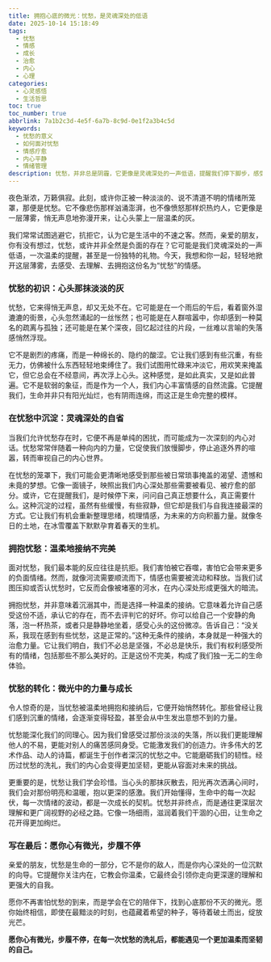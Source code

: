 ```yaml
---
title: 拥抱心底的微光：忧愁，是灵魂深处的低语
date: 2025-10-14 15:18:49
tags:
  - 忧愁
  - 情感
  - 成长
  - 治愈
  - 内心
  - 心理
categories:
  - 心灵感悟
  - 生活哲思
toc: true
toc_number: true
abbrlink: 7a1b2c3d-4e5f-6a7b-8c9d-0e1f2a3b4c5d
keywords:
  - 忧愁的意义
  - 如何面对忧愁
  - 情感疗愈
  - 内心平静
  - 情绪管理
description: 忧愁，并非总是阴霾，它更像是灵魂深处的一声低语，提醒我们停下脚步，感受生命的厚重与细腻。这篇文章将带你走进忧愁的深处，理解它的来龙去脉，学会温柔地拥抱它，并从中汲取成长的力量，最终发现，在那些看似黯淡的时刻里，也藏着一份独特的微光与希望。
---
```


夜色渐浓，万籁俱寂。此刻，或许你正被一种淡淡的、说不清道不明的情绪所笼罩，那便是忧愁。它不像悲伤那样汹涌澎湃，也不像愤怒那样炽热灼人，它更像是一层薄雾，悄无声息地弥漫开来，让心头蒙上一层温柔的灰。

我们常常试图逃避它，抗拒它，认为它是生活中的不速之客。然而，亲爱的朋友，你有没有想过，忧愁，或许并非全然是负面的存在？它可能是我们灵魂深处的一声低语，一次温柔的提醒，甚至是一份独特的礼物。今天，我想和你一起，轻轻地掀开这层薄雾，去感受、去理解、去拥抱这份名为“忧愁”的情感。

### 忧愁的初识：心头那抹淡淡的灰

忧愁，它来得悄无声息，却又无处不在。它可能是在一个雨后的午后，看着窗外湿漉漉的街景，心头忽然涌起的一丝怅然；也可能是在人群喧嚣中，你却感到一种莫名的疏离与孤独；还可能是在某个深夜，回忆起过往的片段，一丝难以言喻的失落感悄然浮现。

它不是剧烈的疼痛，而是一种绵长的、隐约的酸涩。它让我们感到有些沉重，有些无力，仿佛被什么东西轻轻地束缚住了。我们试图用忙碌来冲淡它，用欢笑来掩盖它，但它总会在不经意间，再次浮上心头。这种感觉，是如此真实，又是如此普遍。它不是软弱的象征，而是作为一个人，我们内心丰富情感的自然流露。它提醒我们，生命并非只有阳光灿烂，也有阴雨连绵，而这正是生命完整的模样。

### 在忧愁中沉淀：灵魂深处的自省

当我们允许忧愁存在时，它便不再是单纯的困扰，而可能成为一次深刻的内心对话。忧愁常常伴随着一种向内的力量，它促使我们放慢脚步，停止追逐外界的喧嚣，转而审视自己的内心世界。

在忧愁的笼罩下，我们可能会更清晰地感受到那些被日常琐事掩盖的渴望、遗憾和未竟的梦想。它像一面镜子，映照出我们内心深处那些需要被看见、被疗愈的部分。或许，它在提醒我们，是时候停下来，问问自己真正想要什么，真正需要什么。这种沉淀的过程，虽然有些缓慢，有些寂静，但它却是我们与自我连接最深的方式。它让我们有机会重新整理思绪，梳理情感，为未来的方向积蓄力量。就像冬日的土地，在冰雪覆盖下默默孕育着春天的生机。

### 拥抱忧愁：温柔地接纳不完美

面对忧愁，我们最本能的反应往往是抗拒。我们害怕被它吞噬，害怕它会带来更多的负面情绪。然而，就像河流需要顺流而下，情感也需要被流动和释放。当我们试图压抑或否认忧愁时，它反而会像被堵塞的河水，在内心深处形成更强大的暗流。

拥抱忧愁，并非意味着沉溺其中，而是选择一种温柔的接纳。它意味着允许自己感受这份不适，承认它的存在，而不去评判它的好坏。你可以给自己一个安静的角落，泡一杯热茶，或者只是静静地坐着，感受心头的这份微凉。告诉自己：“没关系，我现在感到有些忧愁，这是正常的。”这种无条件的接纳，本身就是一种强大的治愈力量。它让我们明白，我们不必总是坚强，不必总是快乐，我们有权利感受所有的情绪，包括那些不那么美好的。正是这份不完美，构成了我们独一无二的生命体验。

### 忧愁的转化：微光中的力量与成长

令人惊奇的是，当忧愁被温柔地拥抱和接纳后，它便开始悄然转化。那些曾经让我们感到沉重的情绪，会逐渐变得轻盈，甚至会从中生发出意想不到的力量。

忧愁能深化我们的同理心。因为我们曾感受过那份淡淡的失落，所以我们更能理解他人的不易，更能对别人的痛苦感同身受。它能激发我们的创造力。许多伟大的艺术作品、动人的诗篇，都诞生于创作者深沉的忧愁之中。它能磨砺我们的韧性。经历过忧愁的洗礼，我们的内心会变得更加坚韧，更能从容面对未来的挑战。

更重要的是，忧愁让我们学会珍惜。当心头的那抹灰散去，阳光再次洒满心间时，我们会对那份明亮和温暖，抱以更深的感激。我们开始懂得，生命中的每一次起伏，每一次情绪的波动，都是一次成长的契机。忧愁并非终点，而是通往更深层次理解和更广阔视野的必经之路。它像一场细雨，滋润着我们干涸的心田，让生命之花开得更加绚烂。

### 写在最后：愿你心有微光，步履不停

亲爱的朋友，忧愁是生命的一部分，它不是你的敌人，而是你内心深处的一位沉默的向导。它提醒你关注内在，它教会你温柔，它最终会引领你走向更深邃的理解和更强大的自我。

愿你不再害怕忧愁的到来，而是学会在它的陪伴下，找到心底那份不灭的微光。愿你始终相信，即使在最黯淡的时刻，也蕴藏着希望的种子，等待着破土而出，绽放光芒。

**愿你心有微光，步履不停，在每一次忧愁的洗礼后，都能遇见一个更加温柔而坚韧的自己。**